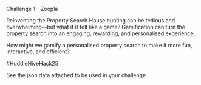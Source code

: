 Challenge 1 - Zoopla

Reinventing the Property Search
House hunting can be tedious and overwhelming—but what if it felt like a game? Gamification can turn the property search into an engaging, rewarding, and personalised experience.

How might we gamify a personalised property search to make it more fun, interactive, and efficient?

#HuddleHiveHack25

See the json data attached to be used in your challenge
